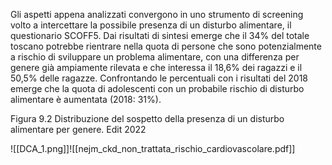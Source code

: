 Gli aspetti appena analizzati convergono in uno strumento di screening volto a intercettare la possibile presenza di un disturbo alimentare, il questionario SCOFF5. Dai risultati di sintesi emerge che il 34% del totale toscano potrebbe rientrare nella quota di persone che sono potenzialmente a rischio di sviluppare
un problema alimentare, con una differenza per genere già ampiamente rilevata e che interessa il 18,6%
dei ragazzi e il 50,5% delle ragazze. Confrontando le percentuali con i risultati del 2018 emerge che la
quota di adolescenti con un probabile rischio di disturbo alimentare è aumentata (2018: 31%).

Figura 9.2 Distribuzione del sospetto della presenza di un disturbo alimentare per genere. Edit 2022

![[DCA_1.png]]![[nejm_ckd_non_trattata_rischio_cardiovascolare.pdf]]